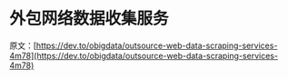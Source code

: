 # 外包网络数据收集服务

原文：[https://dev.to/obigdata/outsource-web-data-scraping-services-4m78](https://dev.to/obigdata/outsource-web-data-scraping-services-4m78)